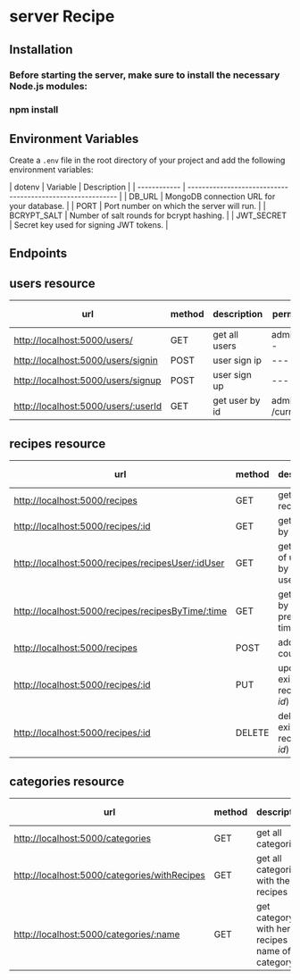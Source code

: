 # server Recipe

## Installation

### Before starting the server, make sure to install the necessary Node.js modules:

### npm install


## Environment Variables

Create a `.env` file in the root directory of your project and add the following environment variables:

| dotenv
| Variable     | Description                                                |
| ------------ | ---------------------------------------------------------- |
| DB_URL       | MongoDB connection URL for your database.                   |
| PORT         | Port number on which the server will run.                  |
| BCRYPT_SALT  | Number of salt rounds for bcrypt hashing.                   |
| JWT_SECRET   | Secret key used for signing JWT tokens.                    |



## Endpoints

## users resource

| url | method | description | permissions | parameters | optional parameters | body | headers | returns | status codes |
| --- | --- | --- | --- | --- | --- | --- | --- | --- | --- |
| [http://localhost:5000/users/](http://localhost:5000/users) | GET | get all users | administrator  - |||||||
| [http://localhost:5000/users/signin](http://localhost:5000/users/signin) | POST | user sign ip |--- |||||||
| [http://localhost:5000/users/signup](http://localhost:5000/users/signup) | POST | user sign up | --- |||||||
| [http://localhost:5000/users/:userId](http://localhost:5000/users/:userId)| GET | get user by id  |  administrator /current user | |||||||

## recipes resource

| url | method | description | permissions | parameters | optional parameters | body | headers | returns | status codes |
| --- | --- | --- | --- | --- | --- | --- | --- | --- | --- |
| [http://localhost:5000/recipes](http://localhost:5000/recipes) | GET | get all recipes | --- |||||||
| [http://localhost:5000/recipes/:id](http://localhost:5000/recipes/:id) | GET |get recipe by id | --- |||||||
| [http://localhost:5000/recipes/recipesUser/:idUser](http://localhost:5000/recipes/recipesUser/:idUser) | GET | get recipes of user - by id of user |administrator /current user | --- ||||||| 
| [http://localhost:5000/recipes/recipesByTime/:time](http://localhost:5000/recipes/recipesByTime/:time) | GET | get recipes by preparation time | administrator/ |||||||
| [http://localhost:5000/recipes](http://localhost:5000/recipes) | POST | add new course  |administrator /current user | --- ||||||| --- |||||||
| [http://localhost:5000/recipes/:id](http://localhost:5000/recipes/:id) | PUT | update existing recipe (by *id*) |administrator /current user | --- ||||||| --- |||||||
| [http://localhost:5000/recipes/:id](http://localhost:5000/recipes/:id) | DELETE | delete existing recipe (by *id*) |administrator /current user | --- ||||||| --- |||||||

## categories resource

| url | method | description | permissions | parameters | optional parameters | body | headers | returns | status codes |
| --- | --- | --- | --- | --- | --- | --- | --- | --- | --- |
| [http://localhost:5000/categories](http://localhost:5000/categories) | GET | get all categories | - |||||||
| [http://localhost:5000/categories/withRecipes](http://localhost:5000/users/withRecipes) | GET | get all categories with their recipes | - |||||||
| [http://localhost:5000/categories/:name](http://localhost:5000/users/categories/:name) | GET | get category with her recipes by name of category | - |||||||

